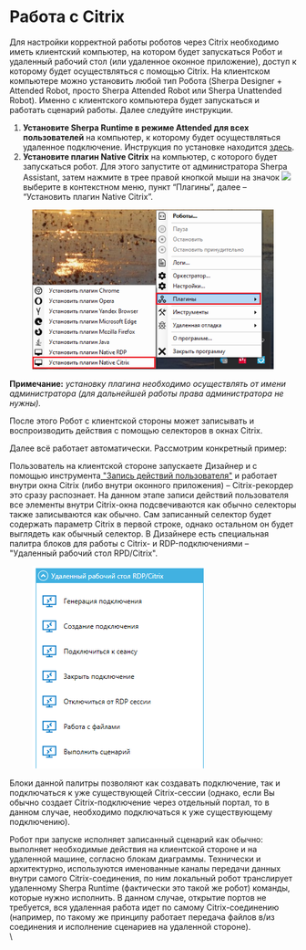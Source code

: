 # Работа с Citrix

Для настройки корректной работы роботов через Citrix необходимо иметь клиентский компьютер, на котором будет запускаться Робот и удаленный рабочий стол (или удаленное оконное приложение), доступ к которому будет осуществляться с помощью Citrix. На клиентском компьютере можно установить любой тип Робота (Sherpa Designer + Attended Robot, просто Sherpa Attended Robot или Sherpa Unattended Robot). Именно с клиентского компьютера будет запускаться и работать сценарий работы. Далее следуйте инструкции.&#x20;

1. &#x20;**Установите Sherpa Runtime в режиме Attended для всех пользователей** на компьютер, к которому будет осуществляться удаленное подключение. Инструкция по установке находится [здесь](../../../../../sherpa-orchestrator/razvertyvanie-platformy-pod-upravleniem-orkestratora/ustanovka-sherpa-rpa-runtime.md).
2. **Установите плагин Native Citrix** на компьютер, с которого будет запускаться робот. Для этого запустите от администратора Sherpa Assistant, затем нажмите в трее правой кнопкой мыши на значок ![](https://lh7-rt.googleusercontent.com/docsz/AD_4nXcqOzsMokmC_84nQVU3_I5BHDcw91hwXfQX0dFTbRYfGHP9-Y_Mk-GqftZcuQ5hNOn6Zn34hoHAtWVNXPnZxYEuW1j-ClX851iO93_eoC_nNcTBi3NbTAb8UekBVyepM6jzp_EwdPTsA4cJZETVhqOACZlM?key=qC7pvGnR1dRF3OFQVauZYg) выберите в контекстном меню, пункт “Плагины”, далее – “Установить плагин Native Citrix”.

<figure><img src="../../../../../.gitbook/assets/КнткстМенюПлагиныCitrix.png" alt=""><figcaption></figcaption></figure>

**Примечание:** _установку плагина необходимо осуществлять от имени администратора (для дальнейшей работы права администратора не нужны)._&#x20;

После этого Робот с клиентской стороны может записывать и воспроизводить действия с помощью селекторов в окнах Citrix.

Далее всё работает автоматически. Рассмотрим конкретный пример:

Пользователь на клиентской стороне запускаете Дизайнер и с помощью инструмента[ "Запись действий пользователя"](../../../../../sherpa-designer/rabota-v-sherpa-designer/osnovnoe-menyu/panel-razrabotka/menyu-zapis/zapis-deistvii-polzovatelya/) и работает внутри окна Citrix (либо внутри оконного приложения) – Citrix-рекордер это сразу распознает. На данном этапе записи действий пользователя все элементы внутри Citrix-окна подсвечиваются как обычно селекторы также записываются как обычно. Сам записанный селектор будет содержать параметр Citrix в первой строке, однако остальном он будет выглядеть как обычный селектор. В Дизайнере есть специальная палитра блоков для работы с Citrix- и RDP-подключениями – "Удаленный рабочий стол RPD/Citrix".

<figure><img src="../../../../../.gitbook/assets/Удаленный рабочий стол RDP Citrix.png" alt=""><figcaption></figcaption></figure>



Блоки данной палитры позволяют как создавать подключение, так и подключаться к уже существующей Citrix-сессии (однако, если Вы обычно создает Citrix-подключение через отдельный портал, то в данном случае, необходимо подключаться к уже существующему подключению).

Робот при запуске исполняет записанный сценарий как обычно: выполняет необходимые действия на клиентской стороне и на удаленной машине, согласно блокам диаграммы. Технически и архитектурно, используются именованные каналы передачи данных внутри самого Citrix-соединения, по ним локальный робот транслирует удаленному Sherpa Runtime (фактически это такой же робот) команды, которые нужно исполнить. В данном случае, открытие портов не требуется, вся удаленная работа идет по самому Citrix-соединению (например, по такому же принципу работает передача файлов в/из соединения и исполнение сценариев на удаленной стороне). \
\
